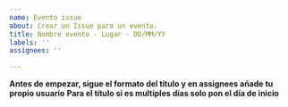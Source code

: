 ```yaml
---
name: Evento issue
about: Crear un Issue para un evento.
title: Nombre evento - Lugar - DD/MM/YY
labels: ''
assignees: ''

---
```



**Antes de empezar, sigue el formato del título y en assignees añade tu propio usuario**
**Para el título si es multiples días solo pon el día de inicio**  
